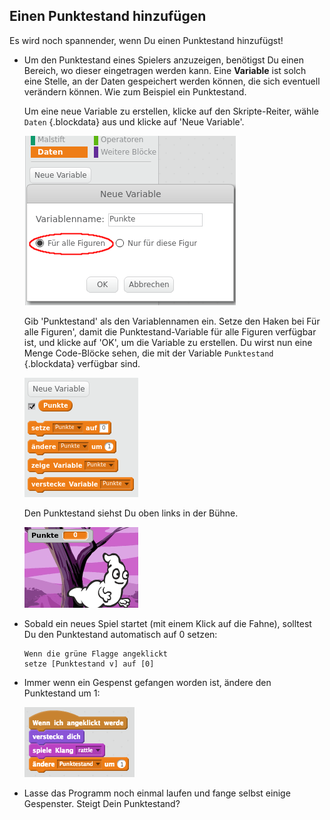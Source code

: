## Einen Punktestand hinzufügen

Es wird noch spannender, wenn Du einen Punktestand hinzufügst!

+ Um den Punktestand eines Spielers anzuzeigen, benötigst Du einen Bereich, wo dieser eingetragen werden kann. Eine __Variable__ ist solch eine Stelle, an der Daten gespeichert werden können, die sich eventuell verändern können. Wie zum Beispiel ein Punktestand.

	Um eine neue Variable zu erstellen, klicke auf den Skripte-Reiter, wähle `Daten` {.blockdata} aus und klicke auf 'Neue Variable'.

	![screenshot](images/ghost-score.png)

	Gib 'Punktestand' als den Variablennamen ein. Setze den Haken bei Für alle Figuren', damit die Punktestand-Variable für alle Figuren verfügbar ist, und klicke auf 'OK', um die Variable zu erstellen.
  Du wirst nun eine Menge Code-Blöcke sehen, die mit der Variable `Punktestand` {.blockdata} verfügbar sind.

	![screenshot](images/ghost-variable.png)

	Den Punktestand siehst Du oben links in der Bühne.

	![screenshot](images/ghost-stage-score.png)

+ Sobald ein neues Spiel startet (mit einem Klick auf die Fahne), solltest Du den Punktestand automatisch auf 0 setzen:

	```blocks
	Wenn die grüne Flagge angeklickt
	setze [Punktestand v] auf [0]
	```

+ Immer wenn ein Gespenst gefangen worden ist, ändere den Punktestand um 1:

	![screenshot](images/ghost-change-score.png)

+ Lasse das Programm noch einmal laufen und fange selbst einige Gespenster. Steigt Dein Punktestand?
